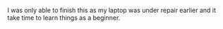 I was only able to finish this as my laptop was under repair earlier and it take time to learn things as a beginner.
